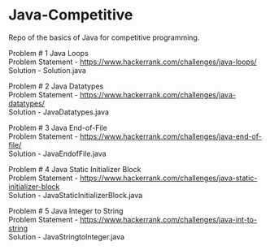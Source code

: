 # Java-Competitive 

Repo of the basics of Java for competitive programming. 

Problem # 1 Java Loops<br/>
Problem Statement - https://www.hackerrank.com/challenges/java-loops/ <br />
Solution - Solution.java

Problem # 2 Java Datatypes<br/>
Problem Statement - https://www.hackerrank.com/challenges/java-datatypes/ <br />
Solution - JavaDatatypes.java

Problem # 3 Java End-of-File <br/>
Problem Statement - https://www.hackerrank.com/challenges/java-end-of-file/ <br />
Solution  - JavaEndofFile.java

Problem # 4 Java Static Initializer Block<br/>
Problem Statement - https://www.hackerrank.com/challenges/java-static-initializer-block <br />
Solution - JavaStaticInitializerBlock.java

Problem # 5 Java Integer to String<br/>
Problem Statement - https://www.hackerrank.com/challenges/java-int-to-string <br />
Solution - JavaStringtoInteger.java